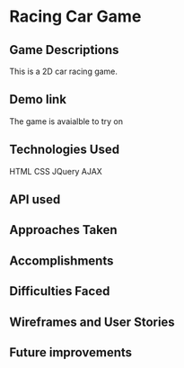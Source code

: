 # Racing Car Game

## Game Descriptions

This is a 2D car racing game. 

## Demo link

The game is avaialble to try on 

## Technologies Used
HTML
CSS
JQuery
AJAX

## API used

## Approaches Taken

## Accomplishments

## Difficulties Faced

## Wireframes and User Stories

## Future improvements




